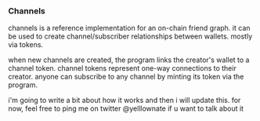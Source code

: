 ### Channels

channels is a reference implementation for an on-chain friend graph. it can be used to create channel/subscriber relationships between wallets. mostly via tokens.

when new channels are created, the program links the creator's wallet to a channel token. channel tokens represent one-way connections to their creator. anyone can subscribe to any channel by minting its token via the program.

i'm going to write a bit about how it works and then i will update this. for now, feel free to ping me on twitter @yelllownate if u want to talk about it
